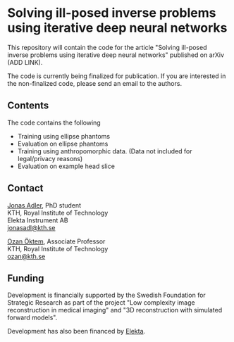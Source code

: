 Solving ill-posed inverse problems using iterative deep neural networks
=======================================================================

This repository will contain the code for the article "Solving ill-posed inverse problems using iterative deep neural networks" published on arXiv (ADD LINK).

The code is currently being finalized for publication. If you are interested in the non-finalized code, please send an email to the authors.

Contents
--------
The code contains the following

* Training using ellipse phantoms
* Evaluation on ellipse phantoms
* Training using anthropomorphic data. (Data not included for legal/privacy reasons)
* Evaluation on example head slice

Contact
-------
[Jonas Adler](https://www.kth.se/profile/jonasadl), PhD student  
KTH, Royal Institute of Technology  
Elekta Instrument AB  
jonasadl@kth.se

[Ozan Öktem](https://www.kth.se/profile/ozan), Associate Professor  
KTH, Royal Institute of Technology  
ozan@kth.se

Funding
-------
Development is financially supported by the Swedish Foundation for Strategic Research as part of the project "Low complexity image reconstruction in medical imaging" and "3D reconstruction with simulated forward models".

Development has also been financed by [Elekta](https://www.elekta.com/).
